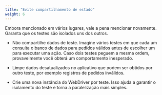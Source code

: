 ```yaml
---
title: "Evite compartilhamento de estado"
weight: 6
---
```



Embora mencionado em vários lugares, vale a pena mencionar novamente. Garanta que
os testes são isolados uns dos outros.

* Não compartilhe dados de teste. Imagine vários testes em que cada um consulta o banco de dados
para pedidos válidos antes de escolher um para executar uma ação. Caso dois testes
peguem a mesma ordem, provavelmente você obterá um comportamento inesperado.

* Limpe dados desatualizados no aplicativo que podem ser obtidos por outro
teste, por exemplo registros de pedidos inválidos.

* Crie uma nova instância do WebDriver por teste. Isso ajuda a garantir o isolamento do teste
e torna a paralelização mais simples.
